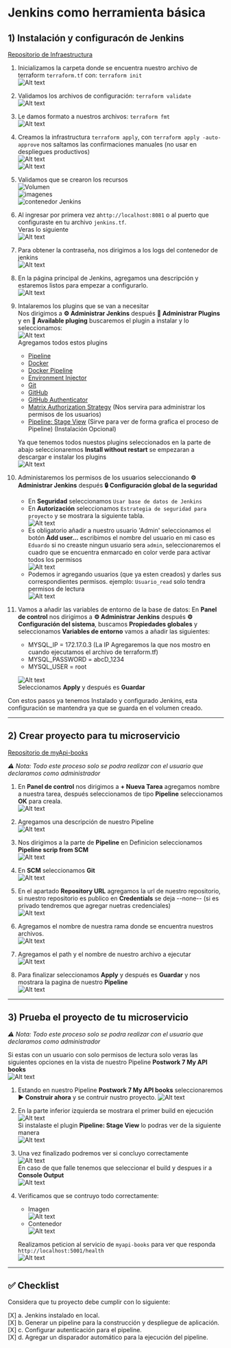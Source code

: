 # Jenkins como herramienta básica

## 1) Instalación y configuracón de Jenkins
[Repositorio de Infraestructura](https://github.com/Eduardoscar/Infraestructura)

1. Inicializamos la carpeta donde se encuentra nuestro archivo de terraform `terraform.tf`  con: `terraform init`   
![Alt text](https://raw.githubusercontent.com/Eduardoscar/HSBC-BEDU/main/Postwork_Sesion_7/assets/terraform_init.png?raw=true)

2. Validamos los archivos de configuración: `terraform validate`  
![Alt text](https://raw.githubusercontent.com/Eduardoscar/HSBC-BEDU/main/Postwork_Sesion_7/assets/terraform_validate?raw=true)  

3. Le damos formato a nuestros archivos: `terraform fmt`    
![Alt text](https://raw.githubusercontent.com/Eduardoscar/HSBC-BEDU/main/Postwork_Sesion_7/assets/terraform_fmt.png?raw=true)  

4. Creamos la infrastructura `terraform apply`, con `terraform apply -auto-approve` nos saltamos las confirmaciones manuales (no usar en despliegues productivos)  
![Alt text](https://raw.githubusercontent.com/Eduardoscar/HSBC-BEDU/main/Postwork_Sesion_7/assets/terraform_apply_1.png?raw=true)  
![Alt text](https://raw.githubusercontent.com/duardoscar/HSBC-BEDU/main/Postwork_Sesion_7/assets/terraform_apply_2.png?raw=true)  

5. Validamos que se crearon los recursos  
![Volumen](https://raw.githubusercontent.com/Eduardoscar/HSBC-BEDU/main/Postwork_Sesion_7/assets/Volumen_creado.png?raw=true)  
![imagenes](https://raw.githubusercontent.com/Eduardoscar/HSBC-BEDU/main/Postwork_Sesion_7/assets/imagenes_creadas.png?raw=true)  
![contenedor Jenkins](https://raw.githubusercontent.com/Eduardoscar/HSBC-BEDU/main/Postwork_Sesion_7/assets/contenedor_jenkins.png?raw=true)  

6. Al ingresar por primera vez a`http://localhost:8081` o al puerto que configuraste en tu archivo `jenkins.tf`.   
Veras lo siguiente  
![Alt text](https://raw.githubusercontent.com/Eduardoscar/HSBC-BEDU/main/Postwork_Sesion_7/assets/primera_pagina_jenkins.png?raw=true)  

7. Para obtener la contraseña, nos dirigimos a los  logs del contenedor de jenkins   
![Alt text](https://raw.githubusercontent.com/Eduardoscar/HSBC-BEDU/main/Postwork_Sesion_7/assets/logs_jenkins_contraseña.png?raw=true)  

8. En la página principal de Jenkins, agregamos una descripción y estaremos listos para empezar a configurarlo.  
![Alt text](https://raw.githubusercontent.com/Eduardoscar/HSBC-BEDU/main/Postwork_Sesion_7/assets/jenkins_local.png?raw=true)  

9. Intalaremos los plugins que se van a necesitar  
Nos dirigimos a **⚙ Administrar Jenkins** después **🧩 Administrar Plugins** y en **👜 Available pluging** buscaremos el plugin a instalar y lo seleccionamos:  
![Alt text](https://raw.githubusercontent.com/Eduardoscar/HSBC-BEDU/main/Postwork_Sesion_7/assets/buscar_plugins_seleccionar.png?raw=true)   
Agregamos todos estos plugins
   - [Pipeline](https://plugins.jenkins.io/workflow-aggregator/)
   - [Docker](https://plugins.jenkins.io/docker-plugin/)
   - [Docker Pipeline](https://plugins.jenkins.io/docker-workflow/)
   - [Environment Injector](https://plugins.jenkins.io/envinject/)
   - [Git](https://plugins.jenkins.io/git/)
   - [GitHub](https://plugins.jenkins.io/github/)
   - [GitHub Authenticator](https://plugins.jenkins.io/github-oauth/)  
   - [Matrix Authorization Strategy](https://plugins.jenkins.io/matrix-auth/) (Nos servira para administrar los permisos de los usuarios)
   - [Pipeline: Stage View](https://plugins.jenkins.io/pipeline-stage-view/) (Sirve para ver de forma grafica el proceso de Pipeline) (Instalación Opcional)

   Ya que tenemos todos nuestos plugins seleccionados en la parte de abajo seleccionaremos **Install without restart** se empezaran a descargar e instalar los plugins   
   ![Alt text](https://raw.githubusercontent.com/Eduardoscar/HSBC-BEDU/main/Postwork_Sesion_7/assets/Instalando_dependencias_process.png?raw=true)

10. Administaremos los permisos de los usuarios seleccionando **⚙ Administrar Jenkins** después **🔒 Configuración global de la seguridad**
    - En **Seguridad** seleccionamos `Usar base de datos de Jenkins`
    - En **Autorización** seleccionamos `Estrategia de seguridad para proyecto` y se mostrara la siguiente tabla.   
    ![Alt text](https://raw.githubusercontent.com/Eduardoscar/HSBC-BEDU/main/Postwork_Sesion_7/assets/administrador_permisos.png?raw=true)
    - Es obligatorio añadir a nuestro usuario 'Admin' seleccionamos el botón **Add user...** escribimos el nombre del usuario en mi caso es `Eduardo` si no creaste ningun usuario sera `admin`, seleccionaremos el cuadro que se encuentra enmarcado en color verde para activar todos los permisos   
    ![Alt text](https://raw.githubusercontent.com/Eduardoscar/HSBC-BEDU/main/Postwork_Sesion_7/assets/Activar_todos_permisos.png?raw=true)
    - Podemos ir agregando usuarios (que ya esten creados) y darles sus correspondientes permisos.
    ejemplo: `Usuario_read` solo tendra permisos de lectura  
    ![Alt text](https://raw.githubusercontent.com/Eduardoscar/HSBC-BEDU/main/Postwork_Sesion_7/assets/usuario_read.png?raw=true)


1. Vamos a añadir las variables de entorno de la base de datos: En **Panel de control** nos dirigimos a **⚙ Administrar Jenkins** después **⚙ Configuración del sistema**, buscamos **Propiedades globales** y seleccionamos **Variables de entorno** vamos a añadir las siguientes:
    - MYSQL_IP = 172.17.0.3 (La IP Agregaremos la que nos mostro en cuando ejecutamos el archivo de terraform.tf)
    - MYSQL_PASSWORD = abcD_1234
    - MYSQL_USER = root
    
    ![Alt text](https://raw.githubusercontent.com/Eduardoscar/HSBC-BEDU/main/Postwork_Sesion_7/assets/añadir_variables_entorno.png?raw=true)  
    Seleccionamos **Apply** y después es **Guardar** 

Con estos pasos ya tenemos Instalado y configurado Jenkins, esta configuración se mantendra ya que se guarda en el volumen creado.

--- 

## 2) Crear proyecto para tu microservicio
[Repositorio de myApi-books](https://github.com/Eduardoscar/myAPI-books)

*⚠ Nota: Todo este proceso solo se podra realizar con el usuario que declaramos como administrador*

1. En **Panel de control** nos dirigimos a **+ Nueva Tarea** agregamos nombre a nuestra tarea, después seleccionamos de tipo **Pipeline** seleccionamos **OK** para creala.  
![Alt text](https://raw.githubusercontent.com/Eduardoscar/HSBC-BEDU/main/Postwork_Sesion_7/assets/Nombre_pipeline_ok.png?raw=true)   

2. Agregamos una descripción de nuestro Pipeline  
![Alt text](https://raw.githubusercontent.com/Eduardoscar/HSBC-BEDU/main/Postwork_Sesion_7/assets/Agregamos_descripcion.png?raw=true)  

3. Nos dirigimos a la parte de **Pipeline** en Definicion seleccionamos **Pipeline scrip from SCM**  
![Alt text](https://raw.githubusercontent.com/Eduardoscar/HSBC-BEDU/main/Postwork_Sesion_7/assets/Pipeline_SCM.png?raw=true)  

4. En **SCM** seleccionamos **Git**  
![Alt text](https://raw.githubusercontent.com/Eduardoscar/HSBC-BEDU/main/Postwork_Sesion_7/assets/SCM.png?raw=true)  

5. En el apartado **Repository URL** agregamos la url de nuestro repositorio, si nuestro repositorio es publico en **Credentials** se deja --none-- (si es privado tendremos que agregar nuetras credenciales)  
![Alt text](https://raw.githubusercontent.com/Eduardoscar/HSBC-BEDU/main/Postwork_Sesion_7/assets/Url_repositorio.png?raw=true)  

6. Agregamos el nombre de nuestra rama donde se encuentra nuestros archivos.   
![Alt text](https://raw.githubusercontent.com/Eduardoscar/HSBC-BEDU/main/Postwork_Sesion_7/assets/branch_git.png?raw=true)  

7. Agregamos el path y el nombre de nuestro archivo a ejecutar  
![Alt text](https://raw.githubusercontent.com/Eduardoscar/HSBC-BEDU/main/Postwork_Sesion_7/assets/path_archivo_jenkinsfile.png?raw=true)  

8. Para finalizar seleccionamos **Apply** y después es **Guardar** y nos mostrara la pagina de nuestro **Pipeline**  
![Alt text](https://raw.githubusercontent.com/Eduardoscar/HSBC-BEDU/main/Postwork_Sesion_7/assets/Pipeline_Books.png?raw=true)  

--- 

## 3) Prueba el proyecto de tu microservicio
*⚠ Nota: Todo este proceso solo se podra realizar con el usuario que declaramos como administrador*

Si estas con un usuario con solo permisos de lectura solo veras las siguientes opciones en la vista de nuestro Pipeline **Postwork 7 My API books**   
![Alt text](https://raw.githubusercontent.com/Eduardoscar/HSBC-BEDU/main/Postwork_Sesion_7/assets/vista_usuario_read.png?raw=true)

1. Estando en nuestro Pipeline **Postwork 7 My API books** seleccionaremos **▶ Construir ahora** y se contruir nustro proyecto.
![Alt text](https://raw.githubusercontent.com/Eduardoscar/HSBC-BEDU/main/Postwork_Sesion_7/assets/Pipeline_Books.png?raw=true)  

2. En la parte inferior izquierda se mostrara el primer build en ejecución  
![Alt text](https://raw.githubusercontent.com/Eduardoscar/HSBC-BEDU/main/Postwork_Sesion_7/assets/ejecucion_pipeline.png?raw=true)   
Si instalaste el plugin **Pipeline: Stage View** lo podras ver de la siguiente manera  
![Alt text](https://raw.githubusercontent.com/Eduardoscar/HSBC-BEDU/main/Postwork_Sesion_7/assets/Si_stage_view.png?raw=true)  

3. Una vez finalizado podremos ver si concluyo correctamente  
![Alt text](https://raw.githubusercontent.com/Eduardoscar/HSBC-BEDU/main/Postwork_Sesion_7/assets/Construccion_correcta.png?raw=true)  
En caso  de que falle tenemos que seleccionar el build y despues ir a **Console Output**  
![Alt text](https://raw.githubusercontent.com/Eduardoscar/HSBC-BEDU/main/Postwork_Sesion_7/assets/detalle_build.png?raw=true)  

4. Verificamos que se contruyo todo correctamente:
   - Imagen   
   ![Alt text](https://raw.githubusercontent.com/Eduardoscar/HSBC-BEDU/main/Postwork_Sesion_7/assets/books_imagen.png?raw=true)  
   - Contenedor   
   ![Alt text](https://raw.githubusercontent.com/Eduardoscar/HSBC-BEDU/main/Postwork_Sesion_7/assets/books_contenedor.png?raw=true)

   Realizamos peticion al servicio de `myapi-books` para ver que responda `http://localhost:5001/health`  
   ![Alt text](https://raw.githubusercontent.com/Eduardoscar/HSBC-BEDU/main/Postwork_Sesion_7/assets/books_peticion_health.png?raw=true)

---

## ✅ Checklist
Considera que tu proyecto debe cumplir con lo siguiente:

[X] a. Jenkins instalado en local.  
[X] b. Generar un pipeline para la construcción y despliegue de aplicación.  
[X] c. Configurar autenticación para el pipeline.  
[X] d. Agregar un disparador automático para la ejecución del pipeline.
